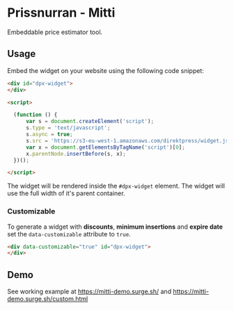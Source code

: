 
# Prissnurran - Mitti

Embeddable price estimator tool.

## Usage

Embed the widget on your website using the following code snippet:

```html
<div id="dpx-widget">
</div>

<script>

  (function () {
      var s = document.createElement('script');
      s.type = 'text/javascript';
      s.async = true;
      s.src = 'https://s3-eu-west-1.amazonaws.com/direktpress/widget.js';
      var x = document.getElementsByTagName('script')[0];
      x.parentNode.insertBefore(s, x);
  })();

</script>
```

The widget will be rendered inside the `#dpx-widget` element. The widget will
use the full width of it's parent container.

### Customizable

To generate a widget with **discounts**, **minimum insertions** and **expire date** set the `data-customizable` attribute to `true`.

```html
<div data-customizable="true" id="dpx-widget">
</div>
```

## Demo

See working example at https://mitti-demo.surge.sh/ and https://mitti-demo.surge.sh/custom.html
